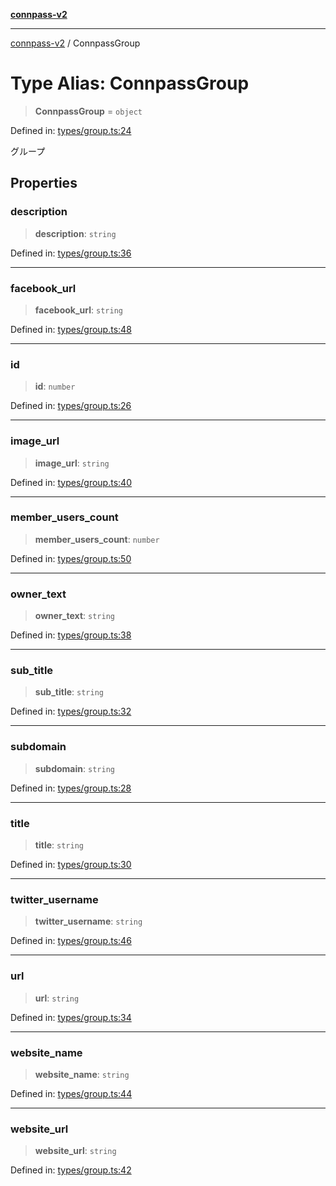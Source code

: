 [**connpass-v2**](../README.md)

***

[connpass-v2](../globals.md) / ConnpassGroup

# Type Alias: ConnpassGroup

> **ConnpassGroup** = `object`

Defined in: [types/group.ts:24](https://github.com/ryohidaka/node-connpass/blob/1ae7f0b2e153a6215fcc18b6a6cd863768884c30/src/types/group.ts#L24)

グループ

## Properties

### description

> **description**: `string`

Defined in: [types/group.ts:36](https://github.com/ryohidaka/node-connpass/blob/1ae7f0b2e153a6215fcc18b6a6cd863768884c30/src/types/group.ts#L36)

***

### facebook\_url

> **facebook\_url**: `string`

Defined in: [types/group.ts:48](https://github.com/ryohidaka/node-connpass/blob/1ae7f0b2e153a6215fcc18b6a6cd863768884c30/src/types/group.ts#L48)

***

### id

> **id**: `number`

Defined in: [types/group.ts:26](https://github.com/ryohidaka/node-connpass/blob/1ae7f0b2e153a6215fcc18b6a6cd863768884c30/src/types/group.ts#L26)

***

### image\_url

> **image\_url**: `string`

Defined in: [types/group.ts:40](https://github.com/ryohidaka/node-connpass/blob/1ae7f0b2e153a6215fcc18b6a6cd863768884c30/src/types/group.ts#L40)

***

### member\_users\_count

> **member\_users\_count**: `number`

Defined in: [types/group.ts:50](https://github.com/ryohidaka/node-connpass/blob/1ae7f0b2e153a6215fcc18b6a6cd863768884c30/src/types/group.ts#L50)

***

### owner\_text

> **owner\_text**: `string`

Defined in: [types/group.ts:38](https://github.com/ryohidaka/node-connpass/blob/1ae7f0b2e153a6215fcc18b6a6cd863768884c30/src/types/group.ts#L38)

***

### sub\_title

> **sub\_title**: `string`

Defined in: [types/group.ts:32](https://github.com/ryohidaka/node-connpass/blob/1ae7f0b2e153a6215fcc18b6a6cd863768884c30/src/types/group.ts#L32)

***

### subdomain

> **subdomain**: `string`

Defined in: [types/group.ts:28](https://github.com/ryohidaka/node-connpass/blob/1ae7f0b2e153a6215fcc18b6a6cd863768884c30/src/types/group.ts#L28)

***

### title

> **title**: `string`

Defined in: [types/group.ts:30](https://github.com/ryohidaka/node-connpass/blob/1ae7f0b2e153a6215fcc18b6a6cd863768884c30/src/types/group.ts#L30)

***

### twitter\_username

> **twitter\_username**: `string`

Defined in: [types/group.ts:46](https://github.com/ryohidaka/node-connpass/blob/1ae7f0b2e153a6215fcc18b6a6cd863768884c30/src/types/group.ts#L46)

***

### url

> **url**: `string`

Defined in: [types/group.ts:34](https://github.com/ryohidaka/node-connpass/blob/1ae7f0b2e153a6215fcc18b6a6cd863768884c30/src/types/group.ts#L34)

***

### website\_name

> **website\_name**: `string`

Defined in: [types/group.ts:44](https://github.com/ryohidaka/node-connpass/blob/1ae7f0b2e153a6215fcc18b6a6cd863768884c30/src/types/group.ts#L44)

***

### website\_url

> **website\_url**: `string`

Defined in: [types/group.ts:42](https://github.com/ryohidaka/node-connpass/blob/1ae7f0b2e153a6215fcc18b6a6cd863768884c30/src/types/group.ts#L42)
